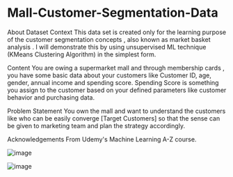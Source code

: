 # Mall-Customer-Segmentation-Data

About Dataset
Context
This data set is created only for the learning purpose of the customer segmentation concepts , also known as market basket analysis . I will demonstrate this by using unsupervised ML technique (KMeans Clustering Algorithm) in the simplest form.

Content
You are owing a supermarket mall and through membership cards , you have some basic data about your customers like Customer ID, age, gender, annual income and spending score.
Spending Score is something you assign to the customer based on your defined parameters like customer behavior and purchasing data.

Problem Statement
You own the mall and want to understand the customers like who can be easily converge [Target Customers] so that the sense can be given to marketing team and plan the strategy accordingly.

Acknowledgements
From Udemy's Machine Learning A-Z course.

![image](https://github.com/user-attachments/assets/ff3442c1-e98b-4b6a-b772-88aeadb4e348)

![image](https://github.com/user-attachments/assets/9934ea44-6830-4a35-9c18-fb634ac6ed0b)
